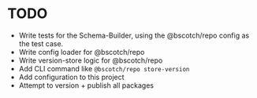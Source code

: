 # TODO

- Write tests for the Schema-Builder, using the @bscotch/repo config as the test case.
- Write config loader for @bscotch/repo
- Write version-store logic for @bscotch/repo
- Add CLI command like `@bscotch/repo store-version`
- Add configuration to this project
- Attempt to version + publish all packages

